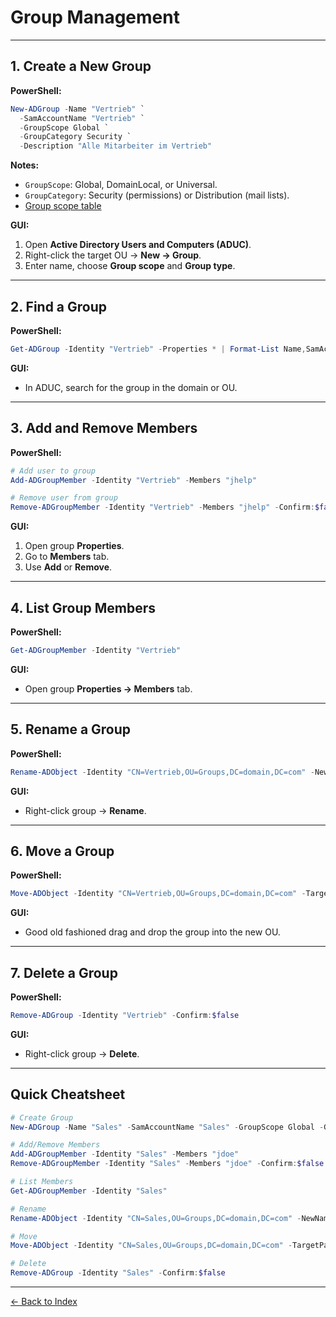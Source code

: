 # Group Management

---

## 1. Create a New Group
**PowerShell:**
```powershell
New-ADGroup -Name "Vertrieb" `
  -SamAccountName "Vertrieb" `
  -GroupScope Global `
  -GroupCategory Security `
  -Description "Alle Mitarbeiter im Vertrieb"
```

**Notes:**
- `GroupScope`: Global, DomainLocal, or Universal.
- `GroupCategory`: Security (permissions) or Distribution (mail lists).
- [Group scope table](tabels/table_gs.md)

**GUI:**
1. Open **Active Directory Users and Computers (ADUC)**.
2. Right-click the target OU -> **New -> Group**.
3. Enter name, choose **Group scope** and **Group type**.

---

## 2. Find a Group
**PowerShell:**
```powershell
Get-ADGroup -Identity "Vertrieb" -Properties * | Format-List Name,SamAccountName,GroupScope,GroupCategory,DistinguishedName
```

**GUI:**
- In ADUC, search for the group in the domain or OU.

---

## 3. Add and Remove Members
**PowerShell:**
```powershell
# Add user to group
Add-ADGroupMember -Identity "Vertrieb" -Members "jhelp"

# Remove user from group
Remove-ADGroupMember -Identity "Vertrieb" -Members "jhelp" -Confirm:$false
```

**GUI:**
1. Open group **Properties**.
2. Go to **Members** tab.
3. Use **Add** or **Remove**.

---

## 4. List Group Members
**PowerShell:**
```powershell
Get-ADGroupMember -Identity "Vertrieb"
```

**GUI:**
- Open group **Properties -> Members** tab.

---

## 5. Rename a Group
**PowerShell:**
```powershell
Rename-ADObject -Identity "CN=Vertrieb,OU=Groups,DC=domain,DC=com" -NewName "Sales"
```

**GUI:**
- Right-click group -> **Rename**.

---

## 6. Move a Group
**PowerShell:**
```powershell
Move-ADObject -Identity "CN=Vertrieb,OU=Groups,DC=domain,DC=com" -TargetPath "OU=HQ,DC=domain,DC=com"
```

**GUI:**
- Good old fashioned drag and drop the group into the new OU.

---

## 7. Delete a Group
**PowerShell:**
```powershell
Remove-ADGroup -Identity "Vertrieb" -Confirm:$false
```

**GUI:**
- Right-click group -> **Delete**.

---

## Quick Cheatsheet
```powershell
# Create Group
New-ADGroup -Name "Sales" -SamAccountName "Sales" -GroupScope Global -GroupCategory Security

# Add/Remove Members
Add-ADGroupMember -Identity "Sales" -Members "jdoe"
Remove-ADGroupMember -Identity "Sales" -Members "jdoe" -Confirm:$false

# List Members
Get-ADGroupMember -Identity "Sales"

# Rename
Rename-ADObject -Identity "CN=Sales,OU=Groups,DC=domain,DC=com" -NewName "Sales-EMEA"

# Move
Move-ADObject -Identity "CN=Sales,OU=Groups,DC=domain,DC=com" -TargetPath "OU=HQ,DC=domain,DC=com"

# Delete
Remove-ADGroup -Identity "Sales" -Confirm:$false
```

---

[← Back to Index](../AD.md)